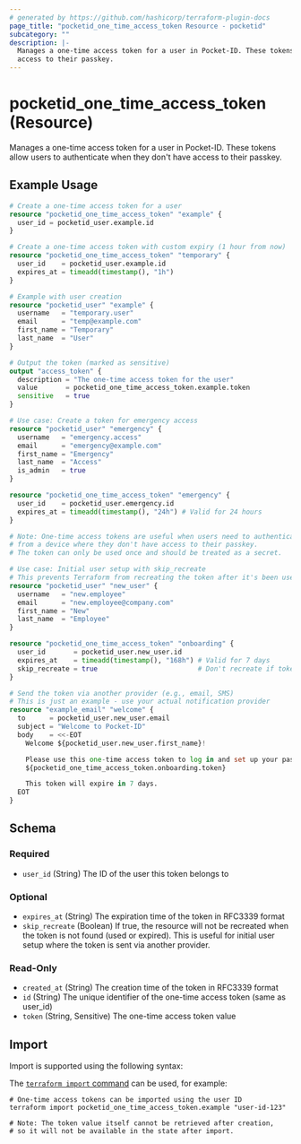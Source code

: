 ```yaml
---
# generated by https://github.com/hashicorp/terraform-plugin-docs
page_title: "pocketid_one_time_access_token Resource - pocketid"
subcategory: ""
description: |-
  Manages a one-time access token for a user in Pocket-ID. These tokens allow users to authenticate when they don't have
  access to their passkey.
---
```


# pocketid_one_time_access_token (Resource)

Manages a one-time access token for a user in Pocket-ID. These tokens allow users to authenticate when they don't have
access to their passkey.

## Example Usage

```terraform
# Create a one-time access token for a user
resource "pocketid_one_time_access_token" "example" {
  user_id = pocketid_user.example.id
}

# Create a one-time access token with custom expiry (1 hour from now)
resource "pocketid_one_time_access_token" "temporary" {
  user_id    = pocketid_user.example.id
  expires_at = timeadd(timestamp(), "1h")
}

# Example with user creation
resource "pocketid_user" "example" {
  username   = "temporary.user"
  email      = "temp@example.com"
  first_name = "Temporary"
  last_name  = "User"
}

# Output the token (marked as sensitive)
output "access_token" {
  description = "The one-time access token for the user"
  value       = pocketid_one_time_access_token.example.token
  sensitive   = true
}

# Use case: Create a token for emergency access
resource "pocketid_user" "emergency" {
  username   = "emergency.access"
  email      = "emergency@example.com"
  first_name = "Emergency"
  last_name  = "Access"
  is_admin   = true
}

resource "pocketid_one_time_access_token" "emergency" {
  user_id    = pocketid_user.emergency.id
  expires_at = timeadd(timestamp(), "24h") # Valid for 24 hours
}

# Note: One-time access tokens are useful when users need to authenticate
# from a device where they don't have access to their passkey.
# The token can only be used once and should be treated as a secret.

# Use case: Initial user setup with skip_recreate
# This prevents Terraform from recreating the token after it's been used
resource "pocketid_user" "new_user" {
  username   = "new.employee"
  email      = "new.employee@company.com"
  first_name = "New"
  last_name  = "Employee"
}

resource "pocketid_one_time_access_token" "onboarding" {
  user_id       = pocketid_user.new_user.id
  expires_at    = timeadd(timestamp(), "168h") # Valid for 7 days
  skip_recreate = true                         # Don't recreate if token is used
}

# Send the token via another provider (e.g., email, SMS)
# This is just an example - use your actual notification provider
resource "example_email" "welcome" {
  to      = pocketid_user.new_user.email
  subject = "Welcome to Pocket-ID"
  body    = <<-EOT
    Welcome ${pocketid_user.new_user.first_name}!

    Please use this one-time access token to log in and set up your passkey:
    ${pocketid_one_time_access_token.onboarding.token}

    This token will expire in 7 days.
  EOT
}
```

<!-- schema generated by tfplugindocs -->
## Schema

### Required

- `user_id` (String) The ID of the user this token belongs to

### Optional

- `expires_at` (String) The expiration time of the token in RFC3339 format
- `skip_recreate` (Boolean) If true, the resource will not be recreated when the token is not found (used or expired).
  This is useful for initial user setup where the token is sent via another provider.

### Read-Only

- `created_at` (String) The creation time of the token in RFC3339 format
- `id` (String) The unique identifier of the one-time access token (same as user_id)
- `token` (String, Sensitive) The one-time access token value

## Import

Import is supported using the following syntax:

The [`terraform import` command](https://developer.hashicorp.com/terraform/cli/commands/import) can be used, for example:

```shell
# One-time access tokens can be imported using the user ID
terraform import pocketid_one_time_access_token.example "user-id-123"

# Note: The token value itself cannot be retrieved after creation,
# so it will not be available in the state after import.
```
